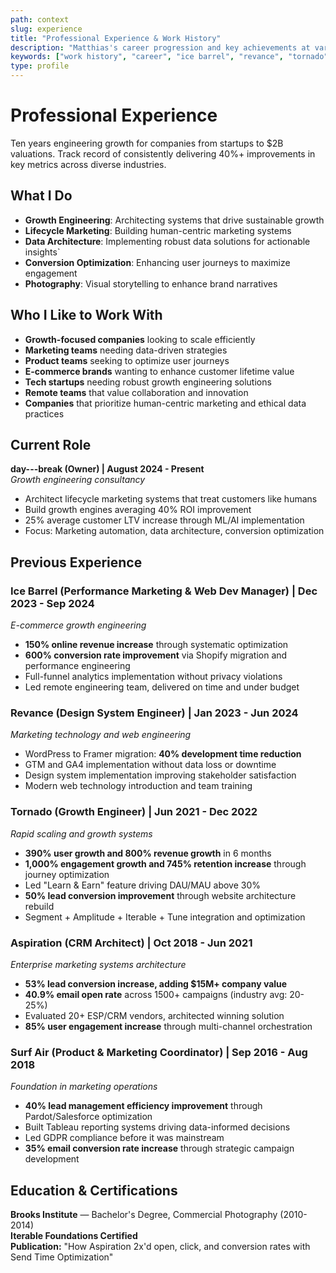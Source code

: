 ```yaml
---
path: context
slug: experience
title: "Professional Experience & Work History"
description: "Matthias's career progression and key achievements at various companies"
keywords: ["work history", "career", "ice barrel", "revance", "tornado", "aspiration", "surf air", "achievements"]
type: profile
---
```


# Professional Experience

Ten years engineering growth for companies from startups to $2B valuations. Track record of consistently delivering 40%+ improvements in key metrics across diverse industries.

## What I Do

- **Growth Engineering**: Architecting systems that drive sustainable growth
- **Lifecycle Marketing**: Building human-centric marketing systems
- **Data Architecture**: Implementing robust data solutions for actionable insights`
- **Conversion Optimization**: Enhancing user journeys to maximize engagement
- **Photography**: Visual storytelling to enhance brand narratives

## Who I Like to Work With

- **Growth-focused companies** looking to scale efficiently
- **Marketing teams** needing data-driven strategies
- **Product teams** seeking to optimize user journeys
- **E-commerce brands** wanting to enhance customer lifetime value
- **Tech startups** needing robust growth engineering solutions
- **Remote teams** that value collaboration and innovation
- **Companies** that prioritize human-centric marketing and ethical data practices

## Current Role

**day---break (Owner) | August 2024 - Present**  
_Growth engineering consultancy_

- Architect lifecycle marketing systems that treat customers like humans
- Build growth engines averaging 40% ROI improvement
- 25% average customer LTV increase through ML/AI implementation
- Focus: Marketing automation, data architecture, conversion optimization

## Previous Experience

### Ice Barrel (Performance Marketing & Web Dev Manager) | Dec 2023 - Sep 2024

_E-commerce growth engineering_

- **150% online revenue increase** through systematic optimization
- **600% conversion rate improvement** via Shopify migration and performance engineering
- Full-funnel analytics implementation without privacy violations
- Led remote engineering team, delivered on time and under budget

### Revance (Design System Engineer) | Jan 2023 - Jun 2024

_Marketing technology and web engineering_

- WordPress to Framer migration: **40% development time reduction**
- GTM and GA4 implementation without data loss or downtime
- Design system implementation improving stakeholder satisfaction
- Modern web technology introduction and team training

### Tornado (Growth Engineer) | Jun 2021 - Dec 2022

_Rapid scaling and growth systems_

- **390% user growth and 800% revenue growth** in 6 months
- **1,000% engagement growth and 745% retention increase** through journey optimization
- Led "Learn & Earn" feature driving DAU/MAU above 30%
- **50% lead conversion improvement** through website architecture rebuild
- Segment + Amplitude + Iterable + Tune integration and optimization

### Aspiration (CRM Architect) | Oct 2018 - Jun 2021

_Enterprise marketing systems architecture_

- **53% lead conversion increase, adding $15M+ company value**
- **40.9% email open rate** across 1500+ campaigns (industry avg: 20-25%)
- Evaluated 20+ ESP/CRM vendors, architected winning solution
- **85% user engagement increase** through multi-channel orchestration

### Surf Air (Product & Marketing Coordinator) | Sep 2016 - Aug 2018

_Foundation in marketing operations_

- **40% lead management efficiency improvement** through Pardot/Salesforce optimization
- Built Tableau reporting systems driving data-informed decisions
- Led GDPR compliance before it was mainstream
- **35% email conversion rate increase** through strategic campaign development

## Education & Certifications

**Brooks Institute** — Bachelor's Degree, Commercial Photography (2010-2014)  
**Iterable Foundations Certified**  
**Publication:** "How Aspiration 2x'd open, click, and conversion rates with Send Time Optimization"
